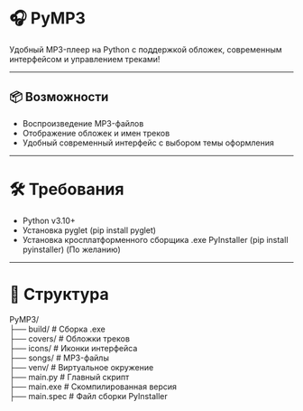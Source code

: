 # 🎧 PyMP3

Удобный MP3-плеер на Python с поддержкой обложек, современным интерфейсом и управлением треками!

---

## 📦 Возможности

- Воспроизведение MP3-файлов
- Отображение обложек и имен треков
- Удобный современный интерфейс с выбором темы оформления

---

# 🛠 Требования
- Python v3.10+
- Установка pyglet (pip install pyglet)
- Установка кросплатформенного сборщика .ехе PyInstaller (pip install pyinstaller) (По желанию)

---

# 📁 Структура
PyMP3/  
├── build/ # Сборка .exe  
├── covers/ # Обложки треков  
├── icons/ # Иконки интерфейса  
├── songs/ # MP3-файлы  
├── venv/ # Виртуальное окружение  
├── main.py # Главный скрипт  
├── main.exe # Скомпилированная версия  
├── main.spec # Файл сборки PyInstaller  
